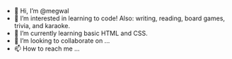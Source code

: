 - 👋 Hi, I’m @megwal
- 👀 I’m interested in learning to code! Also: writing, reading, board games, trivia, and karaoke.
- 🌱 I’m currently learning basic HTML and CSS.
- 💞️ I’m looking to collaborate on ...
- 📫 How to reach me ...

<!---
megwal/megwal is a ✨ special ✨ repository because its `README.md` (this file) appears on your GitHub profile.
You can click the Preview link to take a look at your changes.
--->
